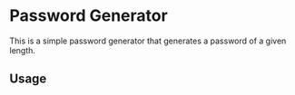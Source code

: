 # Password Generator

This is a simple password generator that generates a password of a given length.

## Usage
